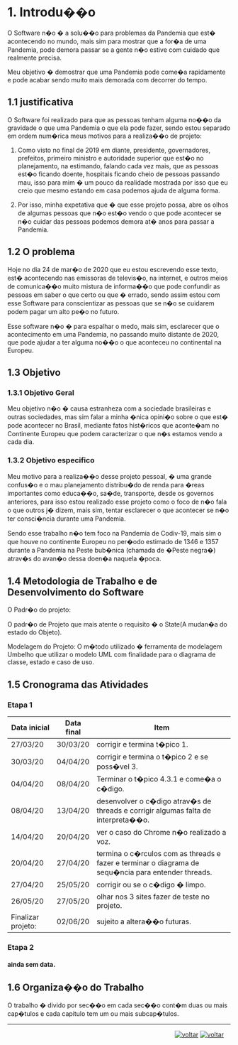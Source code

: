 
# 1. Introdu��o

O Software n�o � a solu��o para problemas da Pandemia que est� acontecendo no mundo, mais sim para mostrar que a for�a de uma Pandemia, pode demora passar se a gente n�o estive com cuidado que realmente precisa.

Meu objetivo � demostrar que uma Pandemia pode come�a rapidamente e pode acabar sendo muito mais demorada com decorrer do tempo.

## 1.1 justificativa

O Software foi realizado para que as pessoas tenham alguma no��o da gravidade o que uma Pandemia o que ela pode fazer, sendo estou separado em ordem num�rica meus motivos para a realiza��o de projeto:

1. Como visto no final de 2019 em diante, presidente, governadores, prefeitos, primeiro ministro e autoridade superior que est�o no planejamento, na estimando, falando cada vez mais, que as pessoas est�o ficando doente, hospitais ficando cheio de pessoas passando mau, isso para mim � um pouco da realidade mostrada por isso que eu creio que mesmo estando em casa podemos ajuda de alguma forma.

2. Por isso, minha expetativa que � que esse projeto possa, abre os olhos de algumas pessoas que n�o est�o vendo o que pode acontecer se n�o cuidar das pessoas podemos demora at� anos para passar a Pandemia.

## 1.2 O problema

Hoje no dia 24 de mar�o de 2020 que eu estou escrevendo esse texto, est� acontecendo nas emissoras de televis�o, na internet, e outros meios de comunica��o muito mistura de informa��o que pode confundir as pessoas em saber o que certo ou que � errado, sendo assim estou com esse Software para conscientizar as pessoas que se n�o se cuidarem podem pagar um alto pe�o no futuro.

Esse software n�o � para espalhar o medo, mais sim, esclarecer que o acontecimento em uma Pandemia, no passando muito distante de 2020, que pode ajudar a ter alguma no��o o que aconteceu no continental na Europeu.

## 1.3 Objetivo

### 1.3.1 Objetivo Geral
Meu objetivo n�o � causa estranheza com a sociedade brasileiras e outras sociedades, mas sim falar a minha �nica opini�o sobre o que est� pode acontecer no Brasil, mediante fatos hist�ricos que aconte�am no Continente Europeu que podem caracterizar o que n�s estamos vendo a cada dia.

### 1.3.2 Objetivo especifico 
Meu motivo para a realiza��o desse projeto pessoal, � uma grande confus�o e o mau planejamento distribu�do de renda para �reas importantes como educa��o, sa�de, transporte, desde os governos anteriores, para isso estou realizado esse projeto como o foco de n�o fala o que outros j� dizem, mais sim, tentar esclarecer o que acontecer se n�o ter consci�ncia durante uma Pandemia.

Sendo esse trabalho n�o tem foco na Pandemia de Codiv-19, mais sim o que houve no continente Europeu no per�odo estimado de 1346 e 1357 durante a Pandemia na Peste bub�nica (chamada de �Peste negra�) atrav�s do avan�o dessa doen�a naquela �poca.




## 1.4 Metodologia de Trabalho e de Desenvolvimento do Software

O Padr�o do projeto: 
 
O padr�o de Projeto que mais atente o requisito � o State(A mudan�a do estado do Objeto).

Modelagem do Projeto:
O m�todo utilizado � ferramenta de modelagem Umbelho que utilizar o modelo UML com finalidade para o diagrama de classe, estado e caso de uso.

## 1.5 Cronograma das Atividades
### Etapa 1
Data inicial | Data final | Item
------------ | -----------| -----------
27/03/20     |	30/03/20| corrigir e termina t�pico 1.
30/03/20     |	04/04/20| corrigir e termina o t�pico 2 e se poss�vel 3.
04/04/20     |  08/04/20 | Terminar o t�pico 4.3.1 e come�a o c�digo.
08/04/20     | 13/04/20  | desenvolver o c�digo atrav�s de threads e corrigir algumas falta de interpreta��o.
14/04/20     | 20/04/20   | ver o caso do Chrome n�o realizado a voz. 
20/04/20     | 27/04/20  | termina o c�rculos com as threads e fazer e terminar o diagrama de sequ�ncia para entender threads.
27/04/20     | 25/05/20  | corrigir ou se o c�digo � limpo. 
26/05/20     | 27/05/20  | olhar nos 3 sites fazer de teste no projeto. 
Finalizar projeto: | 02/06/20| sujeito a altera��o futuras.
### Etapa 2

#### ainda sem data.
## 1.6 Organiza��o do Trabalho
O trabalho � divido por sec��o em cada sec��o cont�m duas ou mais cap�tulos e cada capitulo tem um ou mais subcap�tulos.
***
&nbsp;&nbsp;&nbsp;&nbsp;&nbsp;&nbsp;&nbsp;&nbsp;&nbsp;&nbsp;&nbsp;&nbsp;&nbsp;&nbsp; &nbsp; &nbsp; &nbsp; &nbsp; &nbsp; &nbsp; &nbsp; &nbsp;&nbsp; &nbsp; &nbsp; &nbsp; &nbsp; &nbsp; &nbsp; &nbsp; &nbsp; &nbsp;   &nbsp; &nbsp; &nbsp; &nbsp; &nbsp; &nbsp; &nbsp;&nbsp; &nbsp; &nbsp; &nbsp; &nbsp; &nbsp;&nbsp; &nbsp; &nbsp; &nbsp;&nbsp; &nbsp; &nbsp; &nbsp;&nbsp; &nbsp; &nbsp; &nbsp; [![voltar](https://img.icons8.com/material-sharp/24/000000/circled-left-2.png )](https://github.com/guimaraesprogramador/Apresentar-a-Peste-negra-na-europa.)  [![voltar](https://img.icons8.com/material-sharp/24/000000/circled-right-2.png )]( https://github.com/guimaraesprogramador/Apresentar-a-Peste-negra-na-europa./blob/master/documentos/Descri%C3%A7%C3%A3o%20Geral%20do%20Sistema/Descri%C3%A7%C3%A3o%20Geral%20do%20Sistema.md )
